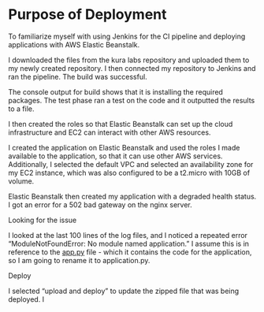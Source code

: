 # Purpose of Deployment
To familiarize myself with using Jenkins for the CI pipeline and deploying applications with AWS Elastic Beanstalk. 


I downloaded the files from the kura labs repository and uploaded them to my newly created repository. I then connected my repository to Jenkins and ran the pipeline. The build was successful. 

The console output for build shows that it is installing the required packages. The test phase ran a test on the code and it outputted the results to a file. 

I then created the roles so that Elastic Beanstalk can set up the cloud infrastructure and EC2 can interact with other AWS resources. 

I created the application on Elastic Beanstalk and used the roles I made available to the application, so that it can use other AWS services. Additionally, I selected the default VPC and selected an availability zone for my EC2 instance, which was also configured to be a t2.micro with 10GB of volume. 

Elastic Beanstalk then created my application with a degraded health status. I got an error for a 502 bad gateway on the nginx server. 

Looking for the issue

I looked at the last 100 lines of the log files, and I noticed a repeated error “ModuleNotFoundError: No module named application.” I assume this is in reference to the [app.py](http://app.py) file - which it contains the code for the application, so I am going to rename it to application.py. 

Deploy

I selected “upload and deploy” to update the zipped file that was being deployed. I
